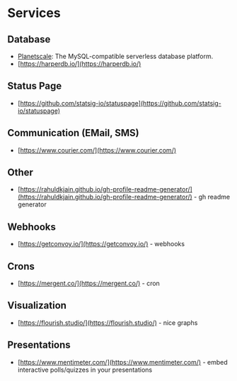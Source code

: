 # Services

## Database

- [Planetscale](https://planetscale.com/): The MySQL-compatible serverless database platform.
- [https://harperdb.io/](https://harperdb.io/)

## Status Page

- [https://github.com/statsig-io/statuspage](https://github.com/statsig-io/statuspage)

## Communication (EMail, SMS)

- [https://www.courier.com/](https://www.courier.com/)

## Other

- [https://rahuldkjain.github.io/gh-profile-readme-generator/](https://rahuldkjain.github.io/gh-profile-readme-generator/) - gh readme generator

## Webhooks

- [https://getconvoy.io/](https://getconvoy.io/) - webhooks

## Crons

- [https://mergent.co/](https://mergent.co/) - cron

## Visualization

- [https://flourish.studio/](https://flourish.studio/) - nice graphs

## Presentations

- [https://www.mentimeter.com/](https://www.mentimeter.com/) - embed interactive polls/quizzes in your presentations
